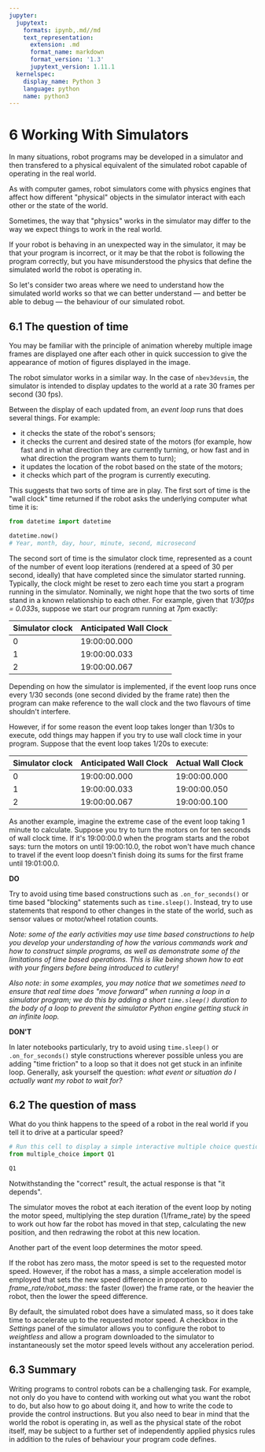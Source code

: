 ```yaml
---
jupyter:
  jupytext:
    formats: ipynb,.md//md
    text_representation:
      extension: .md
      format_name: markdown
      format_version: '1.3'
      jupytext_version: 1.11.1
  kernelspec:
    display_name: Python 3
    language: python
    name: python3
---
```


# 6 Working With Simulators

In many situations, robot programs may be developed in a simulator and then transfered to a physical equivalent of the simulated robot capable of operating in the real world.

As with computer games, robot simulators come with physics engines that affect how different "physical" objects in the simulator interact with each other or the state of the world.

Sometimes, the way that "physics" works in the simulator may differ to the way we expect things to work in the real world.

If your robot is behaving in an unexpected way in the simulator, it may be that your program is incorrect, or it may be that the robot is following the program correctly, but you have misunderstood the physics that define the simulated world the robot is operating in.

So let's consider two areas where we need to understand how the simulated world works so that we can better understand — and better be able to debug — the behaviour of our simulated robot.


## 6.1 The question of time

You may be familiar with the principle of animation whereby multiple image frames are displayed one after each other in quick succession to give the appearance of motion of figures displayed in the image.

The robot simulator works in a similar way. In the case of `nbev3devsim`, the simulator is intended to display updates to the world at a rate 30 frames per second (30 fps).

Between the display of each updated from, an *event loop* runs that does several things. For example:

- it checks the state of the robot's sensors;
- it checks the current and desired state of the motors (for example, how fast and in what direction they are currently turning, or how fast and in what direction the program wants them to turn);
- it updates the location of the robot based on the state of the motors;
- it checks which part of the program is currently executing.

This suggests that two sorts of time are in play. The first sort of time is the "wall clock" time returned if the robot asks the underlying computer what time it is:

```python
from datetime import datetime

datetime.now()
# Year, month, day, hour, minute, second, microsecond
```

The second sort of time is the simulator clock time, represented as a count of the number of event loop iterations (rendered at a speed of 30 per second, ideally) that have completed since the simulator started running. Typically, the clock might be reset to zero each time you start a program running in the simulator. Nominally, we night hope that the two sorts of time stand in a known relationship to each other. For example, given that *1/30fps = 0.033*s, suppose we start our program running at 7pm exactly:

| Simulator clock  | Anticipated Wall Clock |
|---|---|
| 0  | 19:00:00.000 |
| 1  | 19:00:00.033 |
 | 2  | 19:00:00.067  |

Depending on how the simulator is implemented, if the event loop runs once every 1/30 seconds (one second divided by the frame rate) then the program can make reference to the wall clock and the two flavours of time shouldn't interfere.

However, if for some reason the event loop takes longer than 1/30s to execute, odd things may happen if you try to use wall clock time in your program. Suppose that the event loop takes 1/20s to execute:

| Simulator clock  | Anticipated Wall Clock | Actual Wall Clock |
|---|---|---|
| 0  | 19:00:00.000 | 19:00:00.000 |
| 1  | 19:00:00.033 | 19:00:00.050 |
 | 2  | 19:00:00.067  | 19:00:00.100 |

As another example, imagine the extreme case of the event loop taking 1 minute to calculate. Suppose you try to turn the motors on for ten seconds of wall clock time. If it's 19:00:00.0 when the program starts and the robot says: turn the motors on until 19:00:10.0, the robot won't have much chance to travel if the event loop doesn't finish doing its sums for the first frame until 19:01:00.0.

<!-- #region tags=["alert-success"] -->
__DO__ 

Try to avoid using time based constructions such as `.on_for_seconds()` or time based "blocking" statements such as `time.sleep()`. Instead, try to use statements that respond to other changes in the state of the world, such as sensor values or motor/wheel rotation counts.

*Note: some of the early activities may use time based constructions to help you develop your understanding of how the various commands work and how to construct simple programs, as well as demonstrate some of the limitations of time based operations. This is like being shown how to eat with your fingers before being introduced to cutlery!*

*Also note: in some examples, you may notice that we sometimes need to ensure that real time does "move forward" when running a loop in a simulator program; we do this by adding a short `time.sleep()` duration to the body of a loop to prevent the simulator Python engine getting stuck in an infinite loop.*
<!-- #endregion -->

<!-- #region tags=["alert-danger"] -->
__DON'T__

In later notebooks particularly, try to avoid using `time.sleep()` or `.on_for_seconds()` style constructions wherever possible unless you are adding "time friction" to a loop so that it does not get stuck in an infinite loop. Generally, ask yourself the question: *what event or situation do I actually want my robot to wait for?*
<!-- #endregion -->

## 6.2 The question of mass

What do you think happens to the speed of a robot in the real world if you tell it to drive at a particular speed?

```python
# Run this cell to display a simple interactive multiple choice question
from multiple_choice import Q1

Q1
```

Notwithstanding the "correct" result, the actual response is that "it depends".

The simulator moves the robot at each iteration of the event loop by noting the motor speed, multiplying the step duration (1/frame_rate) by the speed to work out how far the robot has moved in that step, calculating the new position, and then redrawing the robot at this new location.

Another part of the event loop determines the motor speed.

If the robot has zero mass, the motor speed is set to the requested motor speed. However, if the robot has a mass, a simple acceleration model is employed that sets the new speed difference in proportion to *frame_rate/robot_mass*: the faster (lower) the frame rate, or the heavier the robot, then the lower the speed difference.

By default, the simulated robot does have a simulated mass, so it does take time to accelerate up to the requested motor speed. A checkbox in the *Settings* panel of the simulator allows you to configure the robot to *weightless* and allow a program downloaded to the simulator to instantaneously set the motor speed levels without any acceleration period.


## 6.3 Summary

Writing programs to control robots can be a challenging task. For example, not only do you have to contend with working out what you want the robot to do,  but also how to go about doing it, and how to write the code to provide the control instructions. But you also need to bear in mind that the world the robot is operating in, as well as the physical state of the robot itself, may be subject to a further set of independently applied physics rules in addition to the rules of behaviour your program code defines.
